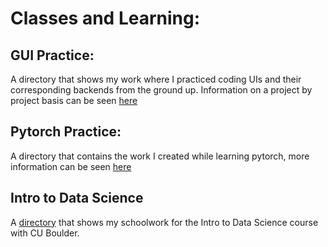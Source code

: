 # Classes and Learning:

## GUI Practice: 
A directory that shows my work where I practiced coding UIs and their corresponding backends from the ground up. Information on a project by project basis can be seen [here](gui-practice)

## Pytorch Practice: 
A directory that contains the work I created while learning pytorch, more information can be seen [here](pytorch-practice)

## Intro to Data Science
A [directory](intro-data-sci) that shows my schoolwork for the Intro to Data Science course with CU Boulder.
